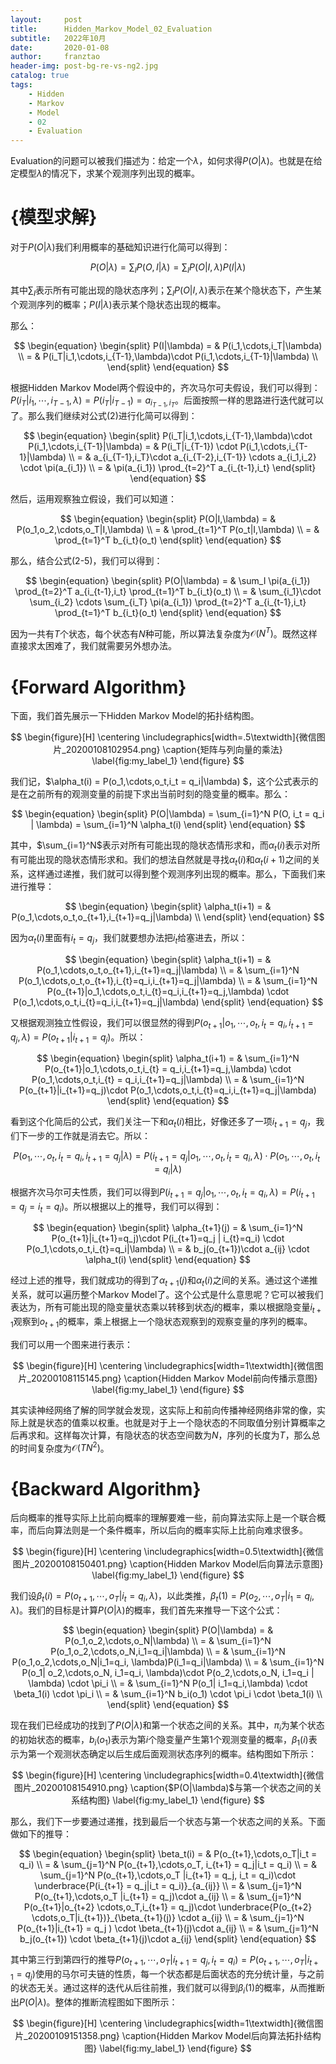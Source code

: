 ```yaml
---
layout:     post
title:      Hidden_Markov_Model_02_Evaluation
subtitle:   2022年10月
date:       2020-01-08
author:     franztao
header-img: post-bg-re-vs-ng2.jpg
catalog: true
tags:
    - Hidden
    - Markov
    - Model
    - 02
    - Evaluation
---
```


    

Evaluation的问题可以被我们描述为：给定一个$\lambda$，如何求得$P(O|\lambda)$。也就是在给定模型$\lambda$的情况下，求某个观测序列出现的概率。

#  {模型求解}
对于$P(O|\lambda)$我们利用概率的基础知识进行化简可以得到：

$$
\begin{equation}
    P(O|\lambda) = \sum_{I}P(O,I|\lambda) = \sum_{I}P(O|I,\lambda)P(I|\lambda)
\end{equation}
$$

其中$\sum_{I}$表示所有可能出现的隐状态序列；$\sum_{I}P(O|I,\lambda)$表示在某个隐状态下，产生某个观测序列的概率；$P(I|\lambda)$表示某个隐状态出现的概率。

那么：

$$
\begin{equation}
    \begin{split}
        P(I|\lambda) = & P(i_1,\cdots,i_T|\lambda) \\
        = & P(i_T|i_1,\cdots,i_{T-1},\lambda)\cdot P(i_1,\cdots,i_{T-1}|\lambda) \\
    \end{split}
\end{equation}
$$

根据Hidden Markov Model两个假设中的，齐次马尔可夫假设，我们可以得到：$P(i_T|i_1,\cdots,i_{T-1},\lambda) = P(i_T|i_{T-1}) = a_{i_{T-1},i_T}$。后面按照一样的思路进行迭代就可以了。那么我们继续对公式(2)进行化简可以得到：

$$
\begin{equation}
    \begin{split}
        P(i_T|i_1,\cdots,i_{T-1},\lambda)\cdot P(i_1,\cdots,i_{T-1}|\lambda) 
        = & P(i_T|i_{T-1}) \cdot P(i_1,\cdots,i_{T-1}|\lambda) \\
        = & a_{i_{T-1},i_T}\cdot a_{i_{T-2},i_{T-1}} \cdots a_{i_1,i_2} \cdot \pi(a_{i_1}) \\
        = & \pi(a_{i_1}) \prod_{t=2}^T a_{i_{t-1},i_t}
    \end{split}
\end{equation}
$$

然后，运用观察独立假设，我们可以知道：

$$
\begin{equation}
    \begin{split}
        P(O|I,\lambda) = & P(o_1,o_2,\cdots,o_T|I,\lambda) \\
        = & \prod_{t=1}^T P(o_t|I,\lambda) \\
        = & \prod_{t=1}^T b_{i_t}(o_t)
    \end{split}
\end{equation}
$$

那么，结合公式(2-5)，我们可以得到：

$$
\begin{equation}
\begin{split}
        P(O|\lambda) = & \sum_I  \pi(a_{i_1}) \prod_{t=2}^T a_{i_{t-1},i_t} \prod_{t=1}^T b_{i_t}(o_t) \\
        = & \sum_{i_1}\cdot \sum_{i_2} \cdots \sum_{i_T} \pi(a_{i_1}) \prod_{t=2}^T a_{i_{t-1},i_t} \prod_{t=1}^T b_{i_t}(o_t)
\end{split}
\end{equation}
$$

因为一共有$T$个状态，每个状态有$N$种可能，所以算法复杂度为$\mathcal{O}(N^T)$。既然这样直接求太困难了，我们就需要另外想办法。

#  {Forward Algorithm}
下面，我们首先展示一下Hidden Markov Model的拓扑结构图。

$$
\begin{figure}[H]
    \centering
    \includegraphics[width=.5\textwidth]{微信图片_20200108102954.png}
    \caption{矩阵与列向量的乘法}
    \label{fig:my_label_1}
\end{figure}
$$

我们记，$\alpha_t(i) = P(o_1,\cdots,o_t,i_t = q_i|\lambda) $，这个公式表示的是在之前所有的观测变量的前提下求出当前时刻的隐变量的概率。那么：

$$
\begin{equation}
    \begin{split}
        P(O|\lambda) = \sum_{i=1}^N P(O, i_t = q_i | \lambda) = \sum_{i=1}^N \alpha_t(i)
    \end{split}
\end{equation}
$$

其中，$\sum_{i=1}^N$表示对所有可能出现的隐状态情形求和，而$\alpha_t(i)$表示对所有可能出现的隐状态情形求和。我们的想法自然就是寻找$\alpha_t(i)$和$\alpha_t(i+1)$之间的关系，这样通过递推，我们就可以得到整个观测序列出现的概率。那么，下面我们来进行推导：

$$
\begin{equation}
    \begin{split}
        \alpha_t(i+1) = & P(o_1,\cdots,o_t,o_{t+1},i_{t+1}=q_j|\lambda) \\
    \end{split}
\end{equation}
$$

因为$\alpha_t(i)$里面有$i_{t}=q_j$，我们就要想办法把$i_{t}$给塞进去，所以：

$$
\begin{equation}
    \begin{split}
        \alpha_t(i+1) 
        = & P(o_1,\cdots,o_t,o_{t+1},i_{t+1}=q_j|\lambda) \\
        = & \sum_{i=1}^N P(o_1,\cdots,o_t,o_{t+1},i_{t}=q_i,i_{t+1}=q_j|\lambda) \\
        = & \sum_{i=1}^N P(o_{t+1}|o_1,\cdots,o_t,i_{t}=q_i,i_{t+1}=q_j,\lambda)
        \cdot P(o_1,\cdots,o_t,i_{t}=q_i,i_{t+1}=q_j|\lambda)
    \end{split}
\end{equation}
$$

又根据观测独立性假设，我们可以很显然的得到$P(o_{t+1}|o_1,\cdots,o_t,i_{t}=q_i,i_{t+1}=q_j,\lambda) = P(o_{t+1}|i_{t+1}=q_j)$。所以：

$$
\begin{equation}
\begin{split}
    \alpha_t(i+1) = & \sum_{i=1}^N P(o_{t+1}|o_1,\cdots,o_t,i_{t} = q_i,i_{t+1}=q_j,\lambda) \cdot P(o_1,\cdots,o_t,i_{t} = q_i,i_{t+1}=q_j|\lambda) \\
    = & \sum_{i=1}^N P(o_{t+1}|i_{t+1}=q_j)\cdot P(o_1,\cdots,o_t,i_{t}=q_i,i_{t+1}=q_j|\lambda)
\end{split}
\end{equation}
$$

看到这个化简后的公式，我们关注一下和$\alpha_t(i)$相比，好像还多了一项$i_{t+1}=q_j$，我们下一步的工作就是消去它。所以：

$$
\begin{equation}
    P(o_1,\cdots,o_t,i_{t}=q_i,i_{t+1}=q_j|\lambda) = P(i_{t+1}=q_j |o_1,\cdots,o_t,i_{t}=q_i,\lambda)\cdot P(o_1,\cdots,o_t,i_{t}=q_i|\lambda) 
\end{equation}
$$

根据齐次马尔可夫性质，我们可以得到$P(i_{t+1}=q_j |o_1,\cdots,o_t,i_{t}=q_i,\lambda) = P(i_{t+1}=q_j = i_{t}=q_i)$。所以根据以上的推导，我们可以得到：

$$
\begin{equation}
    \begin{split}
        \alpha_{t+1}(j) 
        = & \sum_{i=1}^N P(o_{t+1}|i_{t+1}=q_j)\cdot P(i_{t+1}=q_j | i_{t}=q_i) \cdot P(o_1,\cdots,o_t,i_{t}=q_i|\lambda) \\
        = & b_j(o_{t+1})\cdot a_{ij} \cdot \alpha_t(i)
    \end{split}
\end{equation}
$$

经过上述的推导，我们就成功的得到了$\alpha_{t+1}(j)$和$\alpha_t(i)$之间的关系。通过这个递推关系，就可以遍历整个Markov Model了。这个公式是什么意思呢？它可以被我们表达为，所有可能出现的隐变量状态乘以转移到状态$j$的概率，乘以根据隐变量$i_{t+1}$观察到$o_{t+1}$的概率，乘上根据上一个隐状态观察到的观察变量的序列的概率。

我们可以用一个图来进行表示：

$$
\begin{figure}[H]
    \centering
    \includegraphics[width=1\textwidth]{微信图片_20200108115145.png}
    \caption{Hidden Markov Model前向传播示意图}
    \label{fig:my_label_1}
\end{figure}
$$

其实读神经网络了解的同学就会发现，这实际上和前向传播神经网络非常的像，实际上就是状态的值乘以权重。也就是对于上一个隐状态的不同取值分别计算概率之后再求和。这样每次计算，有隐状态的状态空间数为$N$，序列的长度为$T$，那么总的时间复杂度为$\mathcal{O}(TN^2)$。

#  {Backward Algorithm}
后向概率的推导实际上比前向概率的理解要难一些，前向算法实际上是一个联合概率，而后向算法则是一个条件概率，所以后向的概率实际上比前向难求很多。

$$
\begin{figure}[H]
    \centering
    \includegraphics[width=0.5\textwidth]{微信图片_20200108150401.png}
    \caption{Hidden Markov Model后向算法示意图}
    \label{fig:my_label_1}
\end{figure}
$$

我们设$\beta_t(i)= P(o_{t+1},\cdots,o_T|i_t = q_i,\lambda)$，以此类推，$\beta_t(1)= P(o_{2},\cdots,o_T|i_1 = q_i,\lambda)$。我们的目标是计算$P(O|\lambda)$的概率，我们首先来推导一下这个公式：

$$
\begin{equation}
    \begin{split}
        P(O|\lambda) 
        = & P(o_1,o_2,\cdots,o_N|\lambda) \\
        = & \sum_{i=1}^N P(o_1,o_2,\cdots,o_N,i_1=q_i|\lambda) \\
        = & \sum_{i=1}^N P(o_1,o_2,\cdots,o_N|i_1=q_i, \lambda)P(i_1=q_i|\lambda) \\
        = & \sum_{i=1}^N P(o_1| o_2,\cdots,o_N, i_1=q_i, \lambda)\cdot P(o_2,\cdots,o_N, i_1=q_i | \lambda) \cdot \pi_i \\
        = & \sum_{i=1}^N P(o_1| i_1=q_i,\lambda) \cdot \beta_1(i) \cdot \pi_i \\
        = & \sum_{i=1}^N b_i(o_1) \cdot \pi_i \cdot \beta_1(i) \\
    \end{split}
\end{equation}
$$

现在我们已经成功的找到了$P(O|\lambda)$和第一个状态之间的关系。其中，$\pi_i$为某个状态的初始状态的概率，$b_i(o_1)$表示为第$i$个隐变量产生第1个观测变量的概率，$\beta_1(i)$表示为第一个观测状态确定以后生成后面观测状态序列的概率。结构图如下所示：

$$
\begin{figure}[H]
    \centering
    \includegraphics[width=0.4\textwidth]{微信图片_20200108154910.png}
    \caption{$P(O|\lambda)$与第一个状态之间的关系结构图}
    \label{fig:my_label_1}
\end{figure}
$$

那么，我们下一步要通过递推，找到最后一个状态与第一个状态之间的关系。下面做如下的推导：

$$
\begin{equation}
    \begin{split}
        \beta_t(i) 
        = & P(o_{t+1},\cdots,o_T|i_t = q_i)  \\
        = & \sum_{j=1}^N P(o_{t+1},\cdots,o_T, i_{t+1} = q_j|i_t = q_i) \\
        = & \sum_{j=1}^N P(o_{t+1},\cdots,o_T |i_{t+1} = q_j, i_t = q_i)\cdot \underbrace{P(i_{t+1} = q_j|i_t = q_i)}_{a_{ij}} \\
        = & \sum_{j=1}^N P(o_{t+1},\cdots,o_T |i_{t+1} = q_j)\cdot a_{ij} \\
        = & \sum_{j=1}^N P(o_{t+1}|o_{t+2} \cdots,o_T,i_{t+1} = q_j)\cdot \underbrace{P(o_{t+2} \cdots,o_T|i_{t+1})}_{\beta_{t+1}(j)} \cdot a_{ij} \\
        = & \sum_{j=1}^N P(o_{t+1}|i_{t+1} = q_j ) \cdot \beta_{t+1}(j)\cdot a_{ij} \\
        = & \sum_{j=1}^N b_j(o_{t+1}) \cdot \beta_{t+1}(j)\cdot a_{ij}
    \end{split}
\end{equation}
$$

其中第三行到第四行的推导$P(o_{t+1},\cdots,o_T |i_{t+1} = q_j, i_t = q_i) = P(o_{t+1},\cdots,o_T |i_{t+1} = q_j)$使用的马尔可夫链的性质，每一个状态都是后面状态的充分统计量，与之前的状态无关。通过这样的迭代从后往前推，我们就可以得到$\beta_i(1)$的概率，从而推断出$P(O|\lambda)$。整体的推断流程图如下图所示：

$$
\begin{figure}[H]
    \centering
    \includegraphics[width=1\textwidth]{微信图片_20200109151358.png}
    \caption{Hidden Markov Model后向算法拓扑结构图}
    \label{fig:my_label_1}
\end{figure}
$$



